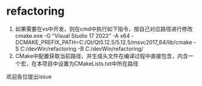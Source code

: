 # refactoring

1. 如果需要在vs中开发，则在cmd中执行如下指令，按自己对应路径进行修改
   cmake.exe -G "Visual Studio 17 2022" -A x64 -DCMAKE_PREFIX_PATH=C:/Qt/Qt5.12.5/5.12.5/msvc2017_64/lib/cmake -S C:/devWin/refactoring -B C:/devWin/refactoring/
2. CMake中配置获取当前路径，并生成头文件在编译过程中直接包含，内含一个宏，在本项目中设置为CMakeLists.txt中所在路径




欢迎各位提出issue
